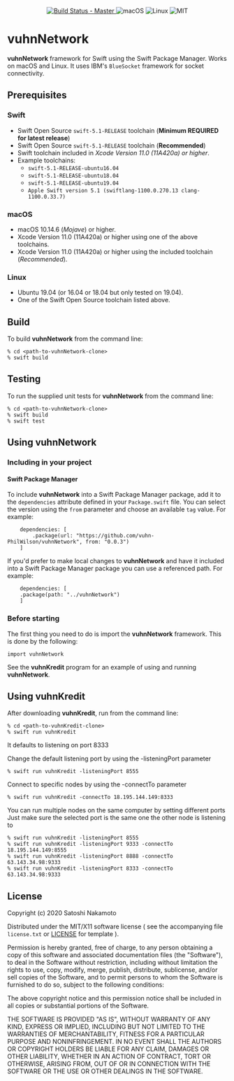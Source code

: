 <p align="center">
    <a href="https://travis-ci.com/vuhn-PhilWilson/vuhnNetwork">
    <img src="https://travis-ci.com/vuhn-PhilWilson/vuhnNetwork.svg?branch=master" alt="Build Status - Master">
    </a>
    <img src="https://img.shields.io/badge/os-macOS-green.svg?style=flat" alt="macOS">
    <img src="https://img.shields.io/badge/os-linux-green.svg?style=flat" alt="Linux">
    <img src="https://img.shields.io/badge/license-MIT-green.svg?style=flat" alt="MIT">
</p>

# vuhnNetwork

**vuhnNetwork** framework for Swift using the Swift Package Manager.
Works on macOS and Linux.
It uses IBM's `BlueSocket` framework for socket connectivity.

## Prerequisites

### Swift

* Swift Open Source `swift-5.1-RELEASE` toolchain (**Minimum REQUIRED for latest release**)
* Swift Open Source `swift-5.1-RELEASE` toolchain (**Recommended**)
* Swift toolchain included in *Xcode Version 11.0 (11A420a) or higher*.
* Example toolchains:
  * `swift-5.1-RELEASE-ubuntu16.04`
  * `swift-5.1-RELEASE-ubuntu18.04`
  * `swift-5.1-RELEASE-ubuntu19.04`
  * `Apple Swift version 5.1 (swiftlang-1100.0.270.13 clang-1100.0.33.7)`

### macOS

* macOS 10.14.6 (*Mojave*) or higher.
* Xcode Version 11.0  (11A420a) or higher using one of the above toolchains.
* Xcode Version 11.0 (11A420a) or higher using the included toolchain (*Recommended*).

### Linux

* Ubuntu 19.04 (or 16.04 or 18.04 but only tested on 19.04).
* One of the Swift Open Source toolchain listed above.

## Build

To build **vuhnNetwork** from the command line:

```
% cd <path-to-vuhnNetwork-clone>
% swift build
```

## Testing

To run the supplied unit tests for **vuhnNetwork** from the command line:

```
% cd <path-to-vuhnNetwork-clone>
% swift build
% swift test
```

## Using vuhnNetwork

### Including in your project

#### Swift Package Manager

To include **vuhnNetwork** into a Swift Package Manager package, add it to the `dependencies` attribute defined in your `Package.swift` file.
You can select the version using the `from` parameter and choose an available `tag` value.
For example:
```
    dependencies: [
        .package(url: "https://github.com/vuhn-PhilWilson/vuhnNetwork", from: "0.0.3")
    ]
```

If you'd prefer to make local changes to **vuhnNetwork** and have it included into a Swift Package Manager package you can use a referenced path.
For example:
```
    dependencies: [
    .package(path: "../vuhnNetwork")
    ]
```

### Before starting

The first thing you need to do is import the **vuhnNetwork** framework.
This is done by the following:
```
import vuhnNetwork
```

See the **vuhnKredit** program for an example of using and running **vuhnNetwork**.

## Using vuhnKredit

After downloading **vuhnKredit**, run from the command line:

```
% cd <path-to-vuhnKredit-clone>
% swift run vuhnKredit
```

It defaults to listening on port 8333

Change the default listening port by using the -listeningPort parameter
```
% swift run vuhnKredit -listeningPort 8555
```

Connect to specific nodes by using the -connectTo parameter
```
% swift run vuhnKredit -connectTo 18.195.144.149:8333
```

You can run multiple nodes on the same computer by setting different ports
Just make sure the selected port is the same one the other node is listening to
```
% swift run vuhnKredit -listeningPort 8555
% swift run vuhnKredit -listeningPort 9333 -connectTo 18.195.144.149:8555
% swift run vuhnKredit -listeningPort 8888 -connectTo 63.143.34.98:9333
% swift run vuhnKredit -listeningPort 8333 -connectTo 63.143.34.98:9333
```

## License

Copyright (c) 2020 Satoshi Nakamoto

Distributed under the MIT/X11 software license ( see the accompanying
file `license.txt` or  [LICENSE](http://www.opensource.org/licenses/mit-license.php) for template ).

Permission is hereby granted, free of charge, to any person obtaining a copy
of this software and associated documentation files (the "Software"), to deal
in the Software without restriction, including without limitation the rights
to use, copy, modify, merge, publish, distribute, sublicense, and/or sell
copies of the Software, and to permit persons to whom the Software is
furnished to do so, subject to the following conditions:

The above copyright notice and this permission notice shall be included in
all copies or substantial portions of the Software.

THE SOFTWARE IS PROVIDED "AS IS", WITHOUT WARRANTY OF ANY KIND, EXPRESS OR
IMPLIED, INCLUDING BUT NOT LIMITED TO THE WARRANTIES OF MERCHANTABILITY,
FITNESS FOR A PARTICULAR PURPOSE AND NONINFRINGEMENT. IN NO EVENT SHALL THE
AUTHORS OR COPYRIGHT HOLDERS BE LIABLE FOR ANY CLAIM, DAMAGES OR OTHER
LIABILITY, WHETHER IN AN ACTION OF CONTRACT, TORT OR OTHERWISE, ARISING FROM,
OUT OF OR IN CONNECTION WITH THE SOFTWARE OR THE USE OR OTHER DEALINGS IN
THE SOFTWARE.
